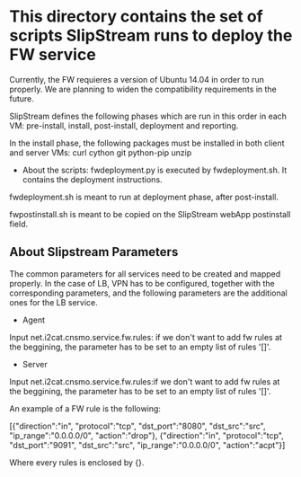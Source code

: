 # This directory contains the set of scripts SlipStream runs to deploy the FW service
Currently, the FW requieres a version of Ubuntu 14.04 in order to run properly. We are planning to widen the compatibility requirements in the future.

SlipStream defines the following phases which are run in this order in each VM:
pre-install, install, post-install, deployment and reporting.

In the install phase, the following packages must be installed in both client and server VMs:
curl
cython
git
python-pip
unzip

* About the scripts:
fwdeployment.py is executed by fwdeployment.sh. It contains the deployment instructions.

fwdeployment.sh is meant to run at deployment phase, after post-install.

fwpostinstall.sh is meant to be copied on the SlipStream webApp postinstall field. 

## About Slipstream Parameters
The common parameters for all services need to be created and mapped properly. In the case of LB, VPN has to be configured, together with the corresponding parameters, and the following parameters are the additional ones for the LB service.

* Agent

Input net.i2cat.cnsmo.service.fw.rules: if we don't want to add fw rules at the beggining, the parameter has to be set to an empty list of rules '[]'.

* Server

Input net.i2cat.cnsmo.service.fw.rules:if we don't want to add fw rules at the beggining, the parameter has to be set to an empty list of rules '[]'.

An example of a FW rule is the following:

[{"direction":"in", "protocol":"tcp", "dst_port":"8080", "dst_src":"src", "ip_range":"0.0.0.0/0", "action":"drop"}, {"direction":"in", "protocol":"tcp", "dst_port":"9091", "dst_src":"src", "ip_range":"0.0.0.0/0", "action":"acpt"}]

Where every rules is enclosed by {}.